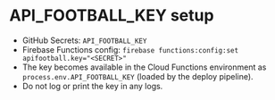 # API_FOOTBALL_KEY setup

- GitHub Secrets: `API_FOOTBALL_KEY`
- Firebase Functions config: `firebase functions:config:set apifootball.key="<SECRET>"`
- The key becomes available in the Cloud Functions environment as `process.env.API_FOOTBALL_KEY` (loaded by the deploy pipeline).
- Do not log or print the key in any logs.
